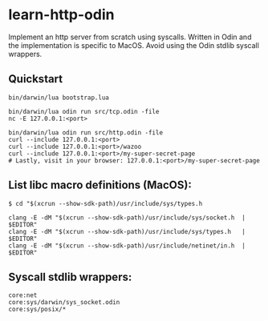 # learn-http-odin

Implement an http server from scratch using syscalls. Written in Odin and the implementation is specific to MacOS. Avoid using the Odin stdlib syscall wrappers.

## Quickstart

```
bin/darwin/lua bootstrap.lua

bin/darwin/lua odin run src/tcp.odin -file
nc -E 127.0.0.1:<port>

bin/darwin/lua odin run src/http.odin -file
curl --include 127.0.0.1:<port>
curl --include 127.0.0.1:<port>/wazoo
curl --include 127.0.0.1:<port>/my-super-secret-page
# Lastly, visit in your browser: 127.0.0.1:<port>/my-super-secret-page

```

## List libc macro definitions (MacOS):

`$ cd "$(xcrun --show-sdk-path)/usr/include/sys/types.h`

```
clang -E -dM "$(xcrun --show-sdk-path)/usr/include/sys/socket.h  | $EDITOR"
clang -E -dM "$(xcrun --show-sdk-path)/usr/include/sys/types.h   | $EDITOR"
clang -E -dM "$(xcrun --show-sdk-path)/usr/include/netinet/in.h  | $EDITOR"
```

## Syscall stdlib wrappers:

```
core:net
core:sys/darwin/sys_socket.odin
core:sys/posix/*
```

